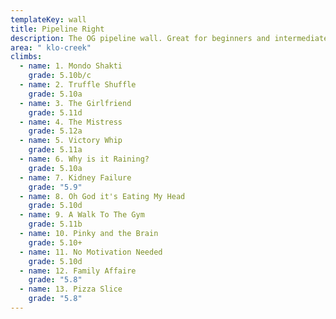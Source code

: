 ```yaml
---
templateKey: wall
title: Pipeline Right
description: The OG pipeline wall. Great for beginners and intermediate climbing.
area: " klo-creek"
climbs:
  - name: 1. Mondo Shakti
    grade: 5.10b/c
  - name: 2. Truffle Shuffle
    grade: 5.10a
  - name: 3. The Girlfriend
    grade: 5.11d
  - name: 4. The Mistress
    grade: 5.12a
  - name: 5. Victory Whip
    grade: 5.11a
  - name: 6. Why is it Raining?
    grade: 5.10a
  - name: 7. Kidney Failure
    grade: "5.9"
  - name: 8. Oh God it's Eating My Head
    grade: 5.10d
  - name: 9. A Walk To The Gym
    grade: 5.11b
  - name: 10. Pinky and the Brain
    grade: 5.10+
  - name: 11. No Motivation Needed
    grade: 5.10d
  - name: 12. Family Affaire
    grade: "5.8"
  - name: 13. Pizza Slice
    grade: "5.8"
---
```

